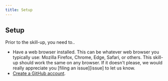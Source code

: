 ```yaml
---
title: Setup
---
```


## Setup

Prior to the skill-up, you need to..

- Have a web browser installed.  This can be whatever web browser you typically use:
Mozilla Firefox, Chrome, Edge, Safari, or others.
This skill-up should work the same on any browser.  If it doesn't please, we would really appreciate you [filing an issue][issue] to let us know.
- [Create a GitHub account](https://github.com/join).


